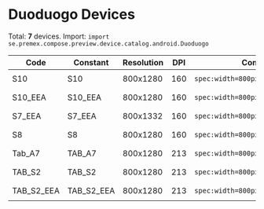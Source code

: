 # Duoduogo Devices

Total: **7** devices. Import: `import se.premex.compose.preview.device.catalog.android.Duoduogo`

| Code | Constant | Resolution | DPI | Compose Spec | Preview Usage |
|------|----------|------------|-----|-------------|---------------|
| S10 | S10 | 800x1280 | 160 | `spec:width=800px,height=1280px,dpi=160` | `@Preview(device = Duoduogo.S10)` |
| S10_EEA | S10_EEA | 800x1280 | 160 | `spec:width=800px,height=1280px,dpi=160` | `@Preview(device = Duoduogo.S10_EEA)` |
| S7_EEA | S7_EEA | 800x1332 | 160 | `spec:width=800px,height=1332px,dpi=160` | `@Preview(device = Duoduogo.S7_EEA)` |
| S8 | S8 | 800x1280 | 160 | `spec:width=800px,height=1280px,dpi=160` | `@Preview(device = Duoduogo.S8)` |
| Tab_A7 | TAB_A7 | 800x1280 | 213 | `spec:width=800px,height=1280px,dpi=213` | `@Preview(device = Duoduogo.TAB_A7)` |
| TAB_S2 | TAB_S2 | 800x1280 | 213 | `spec:width=800px,height=1280px,dpi=213` | `@Preview(device = Duoduogo.TAB_S2)` |
| TAB_S2_EEA | TAB_S2_EEA | 800x1280 | 213 | `spec:width=800px,height=1280px,dpi=213` | `@Preview(device = Duoduogo.TAB_S2_EEA)` |

<!-- Generated automatically. Do not edit manually. -->

